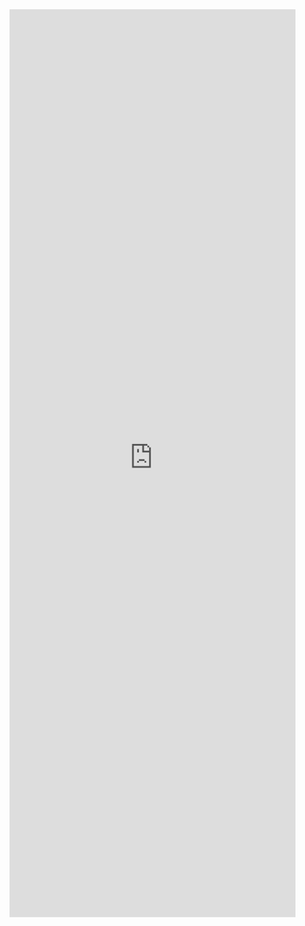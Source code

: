 <iframe 
    title='Toggle Examples'
    src='https://fabricweb.z5.web.core.windows.net/pr-deploy-site/refs/pull/9333/merge/fabric-website-resources/dist/index.html#/examples/toggle?docsExample=true'
    frameborder='no'
    height='1600'
    style='width: 100%;'
>